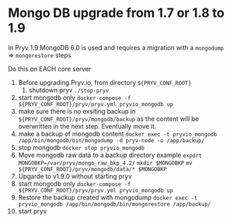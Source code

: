 # Mongo DB upgrade from 1.7 or 1.8 to 1.9 

In Pryv 1.9 MongoDB 6.0 is used and requires a migration with a `mongodump` => `mongorestore` steps 

Do this on EACH core server

1. Before upgrading Pryv.io, from directory `${PRYV_CONF_ROOT}`
    1. shutdown pryv
        `./stop-pryv`
  2. start mongodb only 
       `docker-compose -f ${PRYV_CONF_ROOT}/pryv/pryv.yml pryvio_mongodb up`
  3. make sure there is no exsiting backup in `${PRYV_CONF_ROOT}/pryv/mongodb/backup` as the content will be overwritten in the next step. Eventually move it.
  4. make a backup of mongodb content
        `docker exec -t pryvio_mongodb /app/bin/mongodb/bin/mongodump -d pryv-node -o /app/backup/`  
  5. stop mongodb 
       `docker stop pryvio_mongodb`
  6. Move mongodb raw data to a backup directory example
       `export MONGOBKP=/var/pryv/mongo_raw_bkp_4.2/`
       `mkdir $MONGOBKP`
       `mv ${PRYV_CONF_ROOT}/pryv/mongodb/data/* $MONGOBKP`
  7. Upgarde to v1.9.0 without starting pryv
  8. start mongodb only 
       `docker-compose -f ${PRYV_CONF_ROOT}/pryv/pryv.yml pryvio_mongodb up`
  9. Restore the backup created with mongodump
       `docker exec -t pryvio_mongodb /app/bin/mongodb/bin/mongorestore /app/backup/`
  10. start pryv